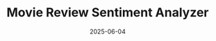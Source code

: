---
layout: default
modal-id: 4
date: 2025-06-04
img: img/PrPh.png
alt: image-alt
title: Movie Review Sentiment Analyzer
project-date: 2024
category: Python & scikit-learn
description: <p>This project analyzes movie reviews using a sentiment analysis model built with scikit-learn. It was a fun experiment in natural language processing and machine learning.</p>
---